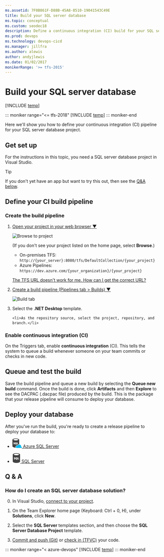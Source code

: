 ```yaml
---
ms.assetid: 7F0B861F-D88B-45A8-8510-19041543C49E
title: Build your SQL server database
ms.topic: conceptual
ms.custom: seodec18
description: Define a continuous integration (CI) build for your SQL server database in Azure Pipelines or Team Foundation Server (TFS)
ms.prod: devops
ms.technology: devops-cicd
ms.manager: jillfra
ms.author: alewis
author: andyjlewis
ms.date: 01/02/2017
monikerRange: '>= tfs-2015'
---
```


# Build your SQL server database

[!INCLUDE [temp](../../_shared/version.md)]

::: moniker range="<= tfs-2018"
[!INCLUDE [temp](../../_shared/concept-rename-note.md)]
::: moniker-end

Here we'll show you how to define your continuous integration (CI) pipeline for your SQL server database project.

## Get set up

For the instructions in this topic, you need a SQL server database project in Visual Studio.

> [!TIP]
> If you don't yet have an app but want to try this out, then see the [Q&A below](#new_solution).

## Define your CI build pipeline

### Create the build pipeline

<ol>


<li><p><a data-toggle="collapse" href="#expando-begin-create-build-definition-open-team-project">Open your project in your web browser &#x25BC;</a></p>
<div class="collapse" id="expando-begin-create-build-definition-open-team-project">
<img src="~/pipelines/_shared/_img/browse-to-team-project.png" alt="Browse to project">

<p>(If you don&#39;t see your project listed on the home page, select <strong>Browse</strong>.)</p>
<ul>
<li>On-premises TFS: <code>http://{your_server}:8080/tfs/DefaultCollection/{your_project}</code> </li>
<li>Azure Pipelines: <code>https://dev.azure.com/{your_organization}/{your_project}</code></li>
</ul>
<p><a href="/azure/devops/server/admin/websitesettings" data-raw-source="[The TFS URL doesn&#39;t work for me. How can I get the correct URL?](/azure/devops/server/admin/websitesettings)">The TFS URL doesn&#39;t work for me. How can I get the correct URL?</a></p>
</div>
</li>

<li><p><a data-toggle="collapse" href="#expando-begin-create-build-definition-create">Create a build pipeline (Pipelines tab &gt; Builds) &#x25BC;</a></p>
<div class="collapse" id="expando-begin-create-build-definition-create">
<img src="~/pipelines/_shared/_img/create-new-build-definition.png" alt="Build tab">
<p>
</div>
</li>

<li>Select the <strong>.NET Desktop</strong> template.</li>

    <li>As the repository source, select the project, repository, and branch.</li>
</ol>

### Enable continuous integration (CI)

On the Triggers tab, enable **continuous integration** (CI). This tells the system to queue a build whenever someone on your team commits or checks in new code.

## Queue and test the build

Save the build pipeline and queue a new build by selecting the **Queue new build** command. Once the build is done, click **Artifacts** and then **Explore** to see the DACPAC (.dacpac file) produced by the build. This is the package that your release pipeline will consume to deploy your database.

## Deploy your database

After you've run the build, you're ready to create a release pipeline to deploy your database to:

* <a href="../../targets/azure-sqldb.md"><img src="../../tasks/deploy/_img/azure-sql-database-deployment-icon.png"/> Azure SQL Server</a>

* <a href="../cd/howto-webdeploy-iis-deploygroups.md#database"><img src="../../tasks/deploy/_img/sql-server-database-deployment-icon.png"/> SQL Server</a>

## Q & A

<!-- BEGINSECTION class="md-qanda" -->

<h3 id="new_solution">How do I create an SQL server database solution?</h3>

0. In Visual Studio, [connect to your project](../../../organizations/projects/connect-to-projects.md#visual-studio).

1. On the Team Explorer home page (Keyboard: Ctrl + 0, H), under **Solutions**, click **New**.

2. Select the **SQL Server** templates section, and then choose the **SQL Server Database Project** template.

3. [Commit and push (Git)](../../../repos/git/share-your-code-in-git-vs.md) or [check in (TFVC)](../../../repos/tfvc/share-your-code-in-tfvc-vs.md) your code.

::: moniker range="< azure-devops"
[!INCLUDE [temp](../../_shared/qa-versions.md)]
::: moniker-end

<!-- ENDSECTION -->
